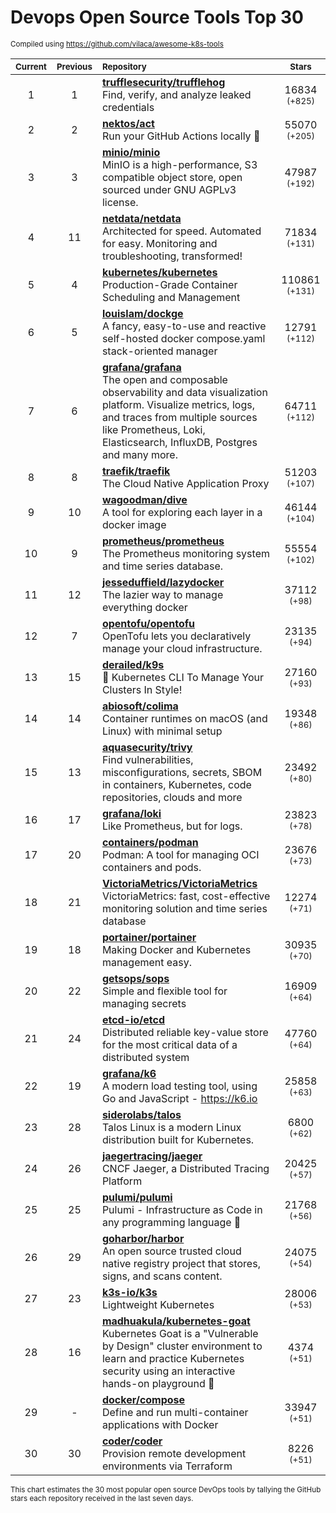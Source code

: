 # Devops Open Source Tools Top 30
<sup>Compiled using https://github.com/vilaca/awesome-k8s-tools</sup>
<div align="center">

|<sub>Current</sub>|<sub>Previous</sub>|<sub>Repository</sub>|<sub>Stars</sub>|
|:---:|:---:|:---|:---:|
|1|1|[**trufflesecurity/trufflehog**](https://github.com/trufflesecurity/trufflehog)<br/>Find, verify, and analyze leaked credentials|16834 <sup>(+825)</sup>|
|2|2|[**nektos/act**](https://github.com/nektos/act)<br/>Run your GitHub Actions locally 🚀|55070 <sup>(+205)</sup>|
|3|3|[**minio/minio**](https://github.com/minio/minio)<br/>MinIO is a high-performance, S3 compatible object store, open sourced under GNU AGPLv3 license.|47987 <sup>(+192)</sup>|
|4|11|[**netdata/netdata**](https://github.com/netdata/netdata)<br/>Architected for speed. Automated for easy. Monitoring and troubleshooting, transformed!|71834 <sup>(+131)</sup>|
|5|4|[**kubernetes/kubernetes**](https://github.com/kubernetes/kubernetes)<br/>Production-Grade Container Scheduling and Management|110861 <sup>(+131)</sup>|
|6|5|[**louislam/dockge**](https://github.com/louislam/dockge)<br/>A fancy, easy-to-use and reactive self-hosted docker compose.yaml stack-oriented manager|12791 <sup>(+112)</sup>|
|7|6|[**grafana/grafana**](https://github.com/grafana/grafana)<br/>The open and composable observability and data visualization platform. Visualize metrics, logs, and traces from multiple sources like Prometheus, Loki, Elasticsearch, InfluxDB, Postgres and many more. |64711 <sup>(+112)</sup>|
|8|8|[**traefik/traefik**](https://github.com/traefik/traefik)<br/>The Cloud Native Application Proxy|51203 <sup>(+107)</sup>|
|9|10|[**wagoodman/dive**](https://github.com/wagoodman/dive)<br/>A tool for exploring each layer in a docker image|46144 <sup>(+104)</sup>|
|10|9|[**prometheus/prometheus**](https://github.com/prometheus/prometheus)<br/>The Prometheus monitoring system and time series database.|55554 <sup>(+102)</sup>|
|11|12|[**jesseduffield/lazydocker**](https://github.com/jesseduffield/lazydocker)<br/>The lazier way to manage everything docker|37112 <sup>(+98)</sup>|
|12|7|[**opentofu/opentofu**](https://github.com/opentofu/opentofu)<br/>OpenTofu lets you declaratively manage your cloud infrastructure.|23135 <sup>(+94)</sup>|
|13|15|[**derailed/k9s**](https://github.com/derailed/k9s)<br/>🐶 Kubernetes CLI To Manage Your Clusters In Style!|27160 <sup>(+93)</sup>|
|14|14|[**abiosoft/colima**](https://github.com/abiosoft/colima)<br/>Container runtimes on macOS (and Linux) with minimal setup|19348 <sup>(+86)</sup>|
|15|13|[**aquasecurity/trivy**](https://github.com/aquasecurity/trivy)<br/>Find vulnerabilities, misconfigurations, secrets, SBOM in containers, Kubernetes, code repositories, clouds and more|23492 <sup>(+80)</sup>|
|16|17|[**grafana/loki**](https://github.com/grafana/loki)<br/>Like Prometheus, but for logs.|23823 <sup>(+78)</sup>|
|17|20|[**containers/podman**](https://github.com/containers/podman)<br/>Podman: A tool for managing OCI containers and pods.|23676 <sup>(+73)</sup>|
|18|21|[**VictoriaMetrics/VictoriaMetrics**](https://github.com/VictoriaMetrics/VictoriaMetrics)<br/>VictoriaMetrics: fast, cost-effective monitoring solution and time series database|12274 <sup>(+71)</sup>|
|19|18|[**portainer/portainer**](https://github.com/portainer/portainer)<br/>Making Docker and Kubernetes management easy.|30935 <sup>(+70)</sup>|
|20|22|[**getsops/sops**](https://github.com/getsops/sops)<br/>Simple and flexible tool for managing secrets|16909 <sup>(+64)</sup>|
|21|24|[**etcd-io/etcd**](https://github.com/etcd-io/etcd)<br/>Distributed reliable key-value store for the most critical data of a distributed system|47760 <sup>(+64)</sup>|
|22|19|[**grafana/k6**](https://github.com/grafana/k6)<br/>A modern load testing tool, using Go and JavaScript - https://k6.io|25858 <sup>(+63)</sup>|
|23|28|[**siderolabs/talos**](https://github.com/siderolabs/talos)<br/>Talos Linux is a modern Linux distribution built for Kubernetes.|6800 <sup>(+62)</sup>|
|24|26|[**jaegertracing/jaeger**](https://github.com/jaegertracing/jaeger)<br/>CNCF Jaeger, a Distributed Tracing Platform|20425 <sup>(+57)</sup>|
|25|25|[**pulumi/pulumi**](https://github.com/pulumi/pulumi)<br/>Pulumi - Infrastructure as Code in any programming language 🚀|21768 <sup>(+56)</sup>|
|26|29|[**goharbor/harbor**](https://github.com/goharbor/harbor)<br/>An open source trusted cloud native registry project that stores, signs, and scans content.|24075 <sup>(+54)</sup>|
|27|23|[**k3s-io/k3s**](https://github.com/k3s-io/k3s)<br/>Lightweight Kubernetes|28006 <sup>(+53)</sup>|
|28|16|[**madhuakula/kubernetes-goat**](https://github.com/madhuakula/kubernetes-goat)<br/>Kubernetes Goat is a "Vulnerable by Design" cluster environment to learn and practice Kubernetes security using an interactive hands-on playground 🚀|4374 <sup>(+51)</sup>|
|29|-|[**docker/compose**](https://github.com/docker/compose)<br/>Define and run multi-container applications with Docker|33947 <sup>(+51)</sup>|
|30|30|[**coder/coder**](https://github.com/coder/coder)<br/>Provision remote development environments via Terraform|8226 <sup>(+51)</sup>|


</div>

<sub>This chart estimates the 30 most popular open source DevOps tools by tallying the GitHub stars each repository received in the last seven days.</sub>
